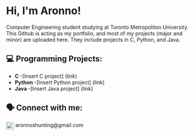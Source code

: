 <h1>Hi, I'm Aronno! </h1>
Computer Engineering student studying at Toronto Metropoliton University.
This Github is acting as my portfolio, and most of my projects (major and minor) are uploaded here. They include projects in C, Python, and Java.

<h2>💻 Programming Projects:</h2>

- <b>C </b>
  -[Insert C project] (link)
- <b>Python </b>
  -[Insert Python project] (link)
- <b>Java </b>
  -[Insert Java project] (link)

<h2> 🗣️ Connect with me:</h2>

<img align="left" alt="Aronno Das | Email" width="22px" src="https://cdn-icons-png.flaticon.com/512/542/542638.png" />
aronnoshunting@gmail.com
